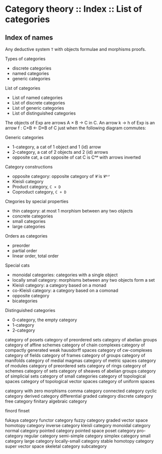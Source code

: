 # Category theory :: Index :: List of categories


## Index of names

Any deductive system `T` with objects formulae and morphisms proofs.


Types of categories
- discrete categories
- named categories
- generic categories


List of categories
- List of named categories
- List of discrete categories
- List of generic categories
- List of distinguished categories



The objects of Exp are arrows A × B → C in C. An arrow k → h of Exp is an arrow f : C×B ← D×B of C just when the following diagram commutes:


Generic categories
- 1-category, a cat of 1 object and 1 (id) arrow
- 2-category, a cat of 2 objects and 2 (id) arrows
- opposite cat, a cat opposite of cat C is Cᵒᵖ with arrows inverted

Category constructions
- opposite category: opposite category of `𝓒` is `𝓒ᴼᴾ`
- Kleisli category
- Product category, `C × D`
- Coproduct category, `C + D`

Ctegories by special properties
- thin category: at most 1 morphism between any two objects
- concrete categories
- small categories
- large categories

Orders as categories
- preorder
- partial order
- linear order, total order

Special cats
- monoidal categories: categories with a single object
- locally small category: morphisms between any two objects form a set
- Kleisli category: a category based on a monad
- co-Kleisli category: a category based on a comonad
- opposite category
- bicategories

Distinguished categories
- 0-category, the empty category
- 1-category
- 2-category





category of posets
category of preordered sets
category of abelian groups
category of affine schemes
category of chain complexes
category of compactly generated weak hausdorff spaces
category of cw-complexes
category of fields
category of frames
category of groups
category of manifolds
category of medial magmas
category of metric spaces
category of modules
category of preordered sets
category of rings
category of schemes
category of sets
category of sheaves of abelian groups
category of simplicial sets
category of small categories
category of topological spaces
category of topological vector spaces
category of uniform spaces

category with zero morphisms
comma category
connected category
cyclic category
derived category
differential graded category
discrete category
free category
finitary algebraic category

finord
finset

fukaya category
functor category
fuzzy category
graded vector space
homotopy category
inverse category
kleisli category
monoidal category
normal category
pointed category
pointed space
poset category
pro-category
regular category
semi-simple category
simplex category
small category
large category
locally-small category
stable homotopy category
super vector space
skeletal category
subcategory
